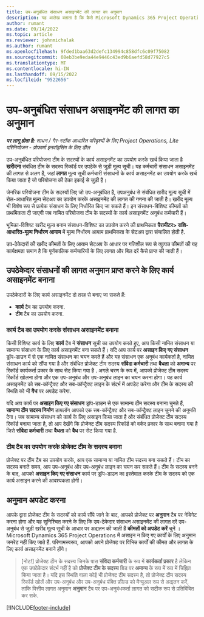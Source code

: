 ```yaml
---
title: उप-अनुबंधित संसाधन असाइनमेंट की लागत का अनुमान
description: यह आलेख बताता है कि कैसे Microsoft Dynamics 365 Project Operations उपसंविदा संसाधन असाइनमेंट के लागत अनुमान की गणना करता है।
author: rumant
ms.date: 09/14/2022
ms.topic: article
ms.reviewer: johnmichalak
ms.author: rumant
ms.openlocfilehash: 9fded1baa63d2defc134994c858dfc6c09f75082
ms.sourcegitcommit: 08eb3be9eda44e9446c43ed9b6aefd58d77927c5
ms.translationtype: MT
ms.contentlocale: hi-IN
ms.lasthandoff: 09/15/2022
ms.locfileid: "9522656"
---
```

# <a name="cost-estimation-of-subcontracted-resource-assignments"></a>उप-अनुबंधित संसाधन असाइनमेंट की लागत का अनुमान

_**पर लागू होता है:** साधन / गैर-स्टॉक आधारित परिदृश्यों के लिए Project Operations, Lite परिनियोजन - प्रोफार्मा इनवॉइसिंग के लिए डील_

उप-अनुबंधित परियोजना टीम के सदस्यों के कार्य असाइनमेंट का उपयोग करके खर्च किया जाता है **खरीदना** संबंधित टीम के सदस्य रिकॉर्ड पर उपठेके से जुड़ी मूल्य सूची। यह कर्मचारी संसाधन असाइनमेंट की लागत से अलग है, जहां **लागत** मूल्य सूची कर्मचारी संसाधनों के कार्य असाइनमेंट का उपयोग करके खर्च किया जाता है जो परियोजना की ठेका इकाई से जुड़ी है। 

जेनरिक परियोजना टीम के सदस्यों लिए जो उप-अनुबंधित है, उपअनुबंध से संबंधित खरीद मूल्य सूची में रोल-आधारित मूल्य सेटअप का उपयोग करके असाइनमेंट की लागत की गणना की जाती है। खरीद मूल्य भी विशेष रूप से प्रत्येक संसाधन के लिए निर्धारित किए जा सकते हैं। इन संसाधन-विशिष्ट कीमतों को प्राथमिकता दी जाएगी जब नामित परियोजना टीम के सदस्यों के कार्य असाइनमेंट अनुबंध कर्मचारी हैं। 

भूमिका-विशिष्ट खरीद मूल्य बनाम संसाधन-विशिष्ट का उपयोग करने की प्राथमिकता **पैरामीटर> राशि-आधारित-मूल्य निर्धारण आयाम** में मूल्य निर्धारण आयाम प्राथमिकता के सेटअप द्वारा संचालित होती है.

उप-ठेकेदारों की खरीद कीमतों के लिए आयाम सेटअप के आधार पर गतिशील रूप से व्युत्पन्न कीमतों की यह कार्यक्षमता समान है कि पूर्णकालिक कर्मचारियों के लिए लागत और बिल दरें कैसे प्राप्त की जाती हैं। 

## <a name="creating-task-assignments-for-getting-cost-estimates-of-subcontractor-resources"></a>उपठेकेदार संसाधनों की लागत अनुमान प्राप्त करने के लिए कार्य असाइनमेंट बनाना

उपठेकेदारों के लिए कार्य असाइनमेंट दो तरह से बनाए जा सकते हैं: 
- **कार्य** टैब का उपयोग करना.
- **टीम** टैब का उपयोग करना.

### <a name="creating-resources-assignments-using-the-tasks-tab"></a>कार्य टैब का उपयोग करके संसाधन असाइनमेंट बनाना
किसी विशिष्ट कार्य के लिए **कार्य** टैब में **संसाधन** सूची का उपयोग करते हुए, आप किसी नामित संसाधन या सामान्य संसाधन के लिए कार्य असाइनमेंट बना सकते हैं। यदि आप कार्य पर **असाइन किए गए संसाधन** ड्रॉप-डाउन में से एक नामित संसाधन का चयन करते हैं और यह संसाधन एक अनुबंध कार्यकर्ता है, नामित संसाधन कार्य को सौंपा गया है और संबंधित प्रोजेक्ट टीम सदस्य **संविदा कर्मचारी** तथा **वैधता** को **अमान्य** पर रिकॉर्ड कार्यकर्ता प्रकार के साथ सेट किया गया है . अगले चरण के रूप में, आपको प्रोजेक्ट टीम सदस्य रिकॉर्ड खोलना होगा और एक उप-अनुबंध और उप-अनुबंध लाइन का चयन करना होगा। यह कार्य असाइनमेंट को सब-कॉन्ट्रैक्ट और सब-कॉन्ट्रैक्ट लाइन के संदर्भ में अपडेट करेगा और टीम के सदस्य की स्थिति को भी **वैध** पर अपडेट करेगा.

यदि आप कार्य पर **असाइन किए गए संसाधन** ड्रॉप-डाउन से एक सामान्य टीम सदस्य बनाना चुनते हैं, **सामान्य टीम सदस्य निर्माण** डायलॉग आपको एक सब-कॉन्ट्रैक्ट और सब-कॉन्ट्रैक्ट लाइन चुनने की अनुमति देगा। जब सामान्य संसाधन को कार्य के लिए असाइन किया जाता है और संबंधित प्रोजेक्ट टीम सदस्य रिकॉर्ड बनाया जाता है, तो आप देखेंगे कि प्रोजेक्ट टीम सदस्य रिकॉर्ड को वर्कर प्रकार के साथ बनाया गया है जिसे **संविदा कर्मचारी** तथा **वैधता** को **वैध** पर सेट किया गया है.

### <a name="creating-project-team-members-using-the-team-tab"></a>टीम टैब का उपयोग करके प्रोजेक्ट टीम के सदस्य बनाना
प्रोजेक्ट पर टीम टैब का उपयोग करके, आप एक सामान्य या नामित टीम सदस्य बना सकते हैं। टीम का सदस्य बनाते समय, आप उप-अनुबंध और उप-अनुबंध लाइन का चयन कर सकते हैं। टीम के सदस्य बनने के बाद, आपको **असाइन किए गए संसाधन** कार्य पर ड्रॉप-डाउन का इस्तेमाल करके टीम के सदस्य को एक कार्य असाइन करने की आवश्यकता होगी। 

## <a name="updating-estimates"></a>अनुमान अपडेट करना
आपके द्वारा प्रोजेक्ट टीम के सदस्यों को कार्य सौंपे जाने के बाद, आपको प्रोजेक्ट पर **अनुमान** टैब पर नेविगेट करना होगा और यह सुनिश्चित करने के लिए कि उप-ठेकेदार संसाधन असाइनमेंट की लागत दरें उप-अनुबंध से जुड़ी खरीद मूल्य सूची के आधार पर अद्यतन की जाती हैं **कीमतों को अपडेट करें** चुनें । Microsoft Dynamics 365 Project Operations में असाइन न किए गए कार्यों के लिए अनुमान जनरेट नहीं किए जाते हैं. परिणामस्वरूप, आपको अपने प्रोजेक्ट पर विभिन्न कार्यों की कीमत और लागत के लिए कार्य असाइनमेंट बनाने होंगे। 

> [नोट!] प्रोजेक्ट टीम के सदस्य जिनके पास **संविदा कर्मचारी** के रूप में **कार्यकर्ता प्रकार** है लेकिन एक उपठेकेदार संदर्भ नहीं है को **प्रोजेक्ट टीम के सदस्य** ग्रिड पर **अमान्य** के रूप में रूप में चिह्नित किया जाता है। यदि इस स्थिति वाला कोई भी प्रोजेक्ट टीम सदस्य है, तो प्रोजेक्ट टीम सदस्य रिकॉर्ड खोलें और उप-अनुबंध और उप-अनुबंध पंक्ति फ़ील्ड को मैन्युअल रूप से अद्यतन करें, ताकि वित्तीय लागत अनुमान **अनुमान** टैब पर उप-अनुबंधकर्ता लागत को सटीक रूप से प्रतिबिंबित कर सके. 


[!INCLUDE[footer-include](../../includes/footer-banner.md)]
